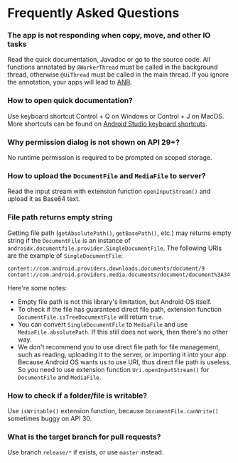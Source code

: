 # Frequently Asked Questions

### The app is not responding when copy, move, and other IO tasks
Read the quick documentation, Javadoc or go to the source code.
All functions annotated by `@WorkerThread` must be called in the background thread,
otherwise `@UiThread` must be called in the main thread.
If you ignore the annotation, your apps will lead to [ANR](https://developer.android.com/topic/performance/vitals/anr).

### How to open quick documentation?
Use keyboard shortcut Control + Q on Windows or Control + J on MacOS.
More shortcuts can be found on [Android Studio keyboard shortcuts](https://developer.android.com/studio/intro/keyboard-shortcuts).

### Why permission dialog is not shown on API 29+?
No runtime permission is required to be prompted on scoped storage.

### How to upload the `DocumentFile` and `MediaFile` to server?
Read the input stream with extension function `openInputStream()` and upload it as Base64 text.

### File path returns empty string
Getting file path (`getAbsolutePath()`, `getBasePath()`, etc.) may returns empty string if the `DocumentFile` is an instance of `androidx.documentfile.provider.SingleDocumentFile`. The following URIs are the example of `SingleDocumentFile`:
```
content://com.android.providers.downloads.documents/document/9
content://com.android.providers.media.documents/document/document%3A34
```
Here're some notes:
* Empty file path is not this library's limitation, but Android OS itself.
* To check if the file has guaranteed direct file path, extension function `DocumentFile.isTreeDocumentFile` will return `true`.
* You can convert `SingleDocumentFile` to `MediaFile` and use `MediaFile.absolutePath`. If this still does not work, then there's no other way.
* We don't recommend you to use direct file path for file management, such as reading, uploading it to the server, or importing it into your app.
Because Android OS wants us to use URI, thus direct file path is useless. So you need to use extension function `Uri.openInputStream()` for `DocumentFile` and `MediaFile`.

### How to check if a folder/file is writable?
Use `isWritable()` extension function, because `DocumentFile.canWrite()` sometimes buggy on API 30.

### What is the target branch for pull requests?
Use branch `release/*` if exists, or use `master` instead.
